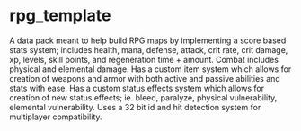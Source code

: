 # rpg_template

A data pack meant to help build RPG maps by implementing a score based stats system; includes health, mana, defense, attack, crit rate, crit damage, xp, levels, skill points, and  regeneration time + amount.
Combat includes physical and elemental damage.
Has a custom item system which allows for creation of weapons and armor with both active and passive abilities and stats with ease.
Has a custom status effects system which allows for creation of new status effects; ie. bleed, paralyze, physical vulnerability, elemental vulnerability.
Uses a 32 bit id and hit detection system for multiplayer compatibility.
